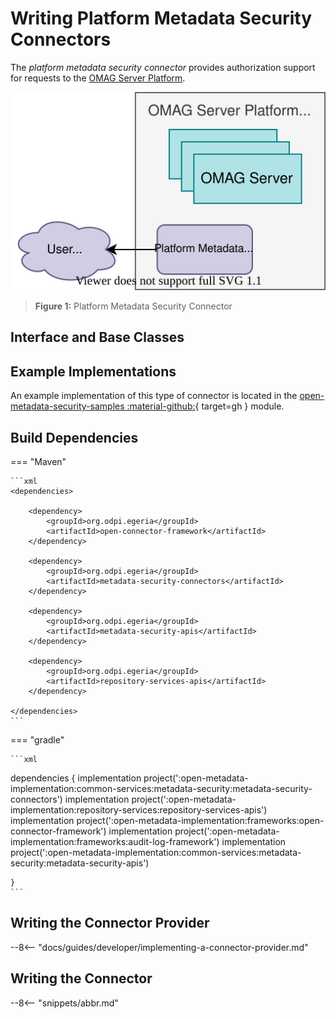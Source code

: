 <!-- SPDX-License-Identifier: CC-BY-4.0 -->
<!-- Copyright Contributors to the Egeria project. -->

# Writing Platform Metadata Security Connectors

The *platform metadata security connector* provides authorization support for requests to the [OMAG Server Platform](/concepts/omag-server-platform).

![Figure 1](/connectors/runtime/platform-metadata-security-connector.svg)
> **Figure 1:** Platform Metadata Security Connector

## Interface and Base Classes

## Example Implementations

An example implementation of this type of connector is located in the [open-metadata-security-samples :material-github:](https://github.com/odpi/egeria/tree/master/open-metadata-resources/open-metadata-samples/open-metadata-security-samples){ target=gh } module.

## Build Dependencies

=== "Maven"

    ```xml
    <dependencies>

        <dependency>
            <groupId>org.odpi.egeria</groupId>
            <artifactId>open-connector-framework</artifactId>
        </dependency>

        <dependency>
            <groupId>org.odpi.egeria</groupId>
            <artifactId>metadata-security-connectors</artifactId>
        </dependency>

        <dependency>
            <groupId>org.odpi.egeria</groupId>
            <artifactId>metadata-security-apis</artifactId>
        </dependency>

        <dependency>
            <groupId>org.odpi.egeria</groupId>
            <artifactId>repository-services-apis</artifactId>
        </dependency>

    </dependencies>
    ```

=== "gradle"

    ```xml
dependencies {
    implementation project(':open-metadata-implementation:common-services:metadata-security:metadata-security-connectors')
    implementation project(':open-metadata-implementation:repository-services:repository-services-apis')
    implementation project(':open-metadata-implementation:frameworks:open-connector-framework')
    implementation project(':open-metadata-implementation:frameworks:audit-log-framework')
    implementation project(':open-metadata-implementation:common-services:metadata-security:metadata-security-apis')

    }
    ```    

## Writing the Connector Provider

--8<-- "docs/guides/developer/implementing-a-connector-provider.md"

## Writing the Connector


--8<-- "snippets/abbr.md"
